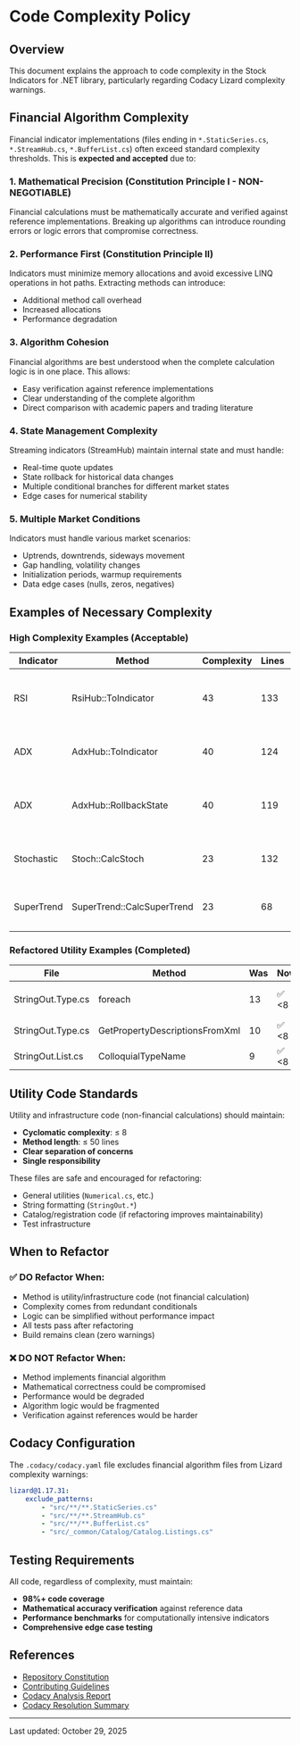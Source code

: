 # Code Complexity Policy

## Overview

This document explains the approach to code complexity in the Stock Indicators for .NET library, particularly regarding Codacy Lizard complexity warnings.

## Financial Algorithm Complexity

Financial indicator implementations (files ending in `*.StaticSeries.cs`, `*.StreamHub.cs`, `*.BufferList.cs`) often exceed standard complexity thresholds. This is **expected and accepted** due to:

### 1. Mathematical Precision (Constitution Principle I - NON-NEGOTIABLE)
Financial calculations must be mathematically accurate and verified against reference implementations. Breaking up algorithms can introduce rounding errors or logic errors that compromise correctness.

### 2. Performance First (Constitution Principle II)
Indicators must minimize memory allocations and avoid excessive LINQ operations in hot paths. Extracting methods can introduce:
- Additional method call overhead
- Increased allocations
- Performance degradation

### 3. Algorithm Cohesion
Financial algorithms are best understood when the complete calculation logic is in one place. This allows:
- Easy verification against reference implementations
- Clear understanding of the complete algorithm
- Direct comparison with academic papers and trading literature

### 4. State Management Complexity
Streaming indicators (StreamHub) maintain internal state and must handle:
- Real-time quote updates
- State rollback for historical data changes
- Multiple conditional branches for different market states
- Edge cases for numerical stability

### 5. Multiple Market Conditions
Indicators must handle various market scenarios:
- Uptrends, downtrends, sideways movement
- Gap handling, volatility changes
- Initialization periods, warmup requirements
- Data edge cases (nulls, zeros, negatives)

## Examples of Necessary Complexity

### High Complexity Examples (Acceptable)

| Indicator | Method | Complexity | Lines | Reason |
|-----------|--------|-----------|-------|--------|
| RSI | RsiHub::ToIndicator | 43 | 133 | Wilder's smoothing + streaming state |
| ADX | AdxHub::ToIndicator | 40 | 124 | +DI/-DI calculation + smoothing |
| ADX | AdxHub::RollbackState | 40 | 119 | Complex state restoration for streaming |
| Stochastic | Stoch::CalcStoch | 23 | 132 | Multiple smoothing passes + %K/%D |
| SuperTrend | SuperTrend::CalcSuperTrend | 23 | 68 | Trend detection with ATR bands |

### Refactored Utility Examples (Completed)

| File | Method | Was | Now | Approach |
|------|--------|-----|-----|----------|
| StringOut.Type.cs | foreach | 13 | ✅ <8 | Extract formatting helpers |
| StringOut.Type.cs | GetPropertyDescriptionsFromXml | 10 | ✅ <8 | Use LINQ filtering |
| StringOut.List.cs | ColloquialTypeName | 9 | ✅ <8 | Simplify logic |

## Utility Code Standards

Utility and infrastructure code (non-financial calculations) should maintain:

- **Cyclomatic complexity**: ≤ 8
- **Method length**: ≤ 50 lines
- **Clear separation of concerns**
- **Single responsibility**

These files are safe and encouraged for refactoring:
- General utilities (`Numerical.cs`, etc.)
- String formatting (`StringOut.*`)
- Catalog/registration code (if refactoring improves maintainability)
- Test infrastructure

## When to Refactor

### ✅ DO Refactor When:
- Method is utility/infrastructure code (not financial calculation)
- Complexity comes from redundant conditionals
- Logic can be simplified without performance impact
- All tests pass after refactoring
- Build remains clean (zero warnings)

### ❌ DO NOT Refactor When:
- Method implements financial algorithm
- Mathematical correctness could be compromised
- Performance would be degraded
- Algorithm logic would be fragmented
- Verification against references would be harder

## Codacy Configuration

The `.codacy/codacy.yaml` file excludes financial algorithm files from Lizard complexity warnings:

```yaml
lizard@1.17.31:
    exclude_patterns:
        - "src/**/**.StaticSeries.cs"
        - "src/**/**.StreamHub.cs"
        - "src/**/**.BufferList.cs"
        - "src/_common/Catalog/Catalog.Listings.cs"
```

## Testing Requirements

All code, regardless of complexity, must maintain:

- **98%+ code coverage**
- **Mathematical accuracy verification** against reference data
- **Performance benchmarks** for computationally intensive indicators
- **Comprehensive edge case testing**

## References

- [Repository Constitution](https://github.com/DaveSkender/Stock.Indicators/discussions/648)
- [Contributing Guidelines](/docs/contributing.md)
- [Codacy Analysis Report](/CODACY_ANALYSIS.md)
- [Codacy Resolution Summary](/CODACY_RESOLUTION_SUMMARY.md)

---
Last updated: October 29, 2025

